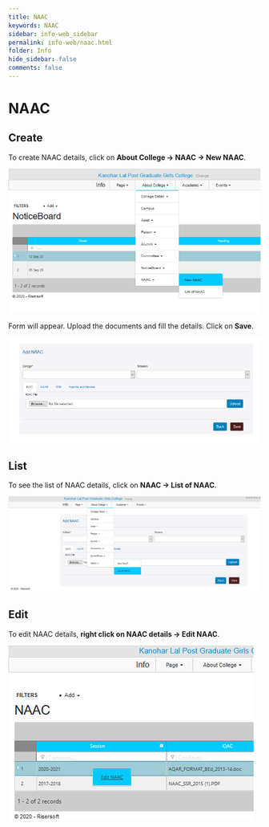 ```yaml
---
title: NAAC
keywords: NAAC
sidebar: info-web_sidebar
permalink: info-web/naac.html
folder: Info
hide_sidebar: false
comments: false
---
```


# NAAC

## Create

To create NAAC details, click on **About College -> NAAC -> New NAAC**.

![](/images/newnaac.png)
 
Form will appear. Upload the documents and fill the details. Click on **Save**.

![](/images/naacform.png)  

## List

To see the list of NAAC details, click on **NAAC -> List of NAAC**.

![](/images/naaclist.png) 

## Edit

To edit NAAC details, **right click on NAAC details -> Edit NAAC**.

![](/images/editnaac.png)
